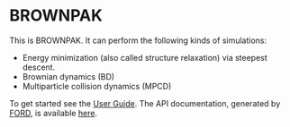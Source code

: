 # BROWNPAK

This is BROWNPAK. It can perform the following kinds of simulations:

- Energy minimization (also called structure relaxation) via steepest
  descent.
- Brownian dynamics (BD)
- Multiparticle collision dynamics (MPCD)

To get started see the [User Guide](https://saridut.github.io/BROWNPAK/page/index.html).
The API documentation, generated by [FORD](https://github.com/Fortran-FOSS-Programmers/ford),
is available [here](https://saridut.github.io/BROWNPAK).

